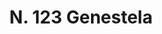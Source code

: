 ---
title: "N. 123 Genestela"
permalink: "/edition/plant123/"
plant-name: "N. 123"
plant-number: "123"
plant-xml: "/assets/xml/plant123.xml"
plant-img1: "/assets/img/plant123_verso.jpg"
plant-img2: "/assets/img/plant123.jpg"
plant-title: "N. 123 Genestela"
plant-taxon-link: ""
plant-taxon-content: ""
layout: single-xml
---